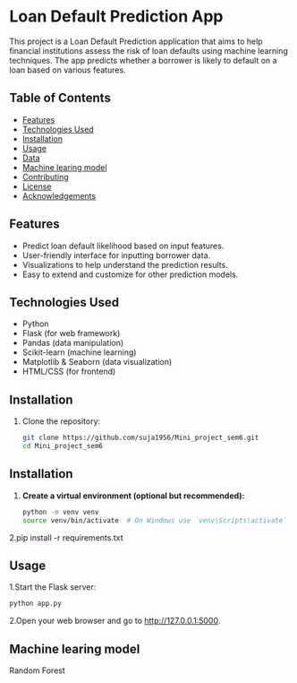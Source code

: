 # Loan Default Prediction App

This project is a Loan Default Prediction application that aims to help financial institutions assess the risk of loan defaults using machine learning techniques. The app predicts whether a borrower is likely to default on a loan based on various features.

## Table of Contents

- [Features](#features)
- [Technologies Used](#technologies-used)
- [Installation](#installation)
- [Usage](#usage)
- [Data](#data)
- [Machine learing model](#machine-learning-model)
- [Contributing](#contributing)
- [License](#license)
- [Acknowledgements](#acknowledgements)

## Features

- Predict loan default likelihood based on input features.
- User-friendly interface for inputting borrower data.
- Visualizations to help understand the prediction results.
- Easy to extend and customize for other prediction models.

## Technologies Used

- Python
- Flask (for web framework)
- Pandas (data manipulation)
- Scikit-learn (machine learning)
- Matplotlib & Seaborn (data visualization)
- HTML/CSS (for frontend)

## Installation

1. Clone the repository:
   ```bash
   git clone https://github.com/suja1956/Mini_project_sem6.git
   cd Mini_project_sem6
## Installation

1. **Create a virtual environment (optional but recommended):**
   ```bash
   python -m venv venv
   source venv/bin/activate  # On Windows use `venv\Scripts\activate`
2.pip install -r requirements.txt

## Usage

1.Start the Flask server:
  ```bash
  python app.py
```
2.Open your web browser and go to http://127.0.0.1:5000.

## Machine learing model

   Random Forest

